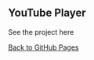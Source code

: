 ## YouTube Player

See the project here

[Back to GitHub Pages
](//lukeclarksfo.github.io/youtube/)
